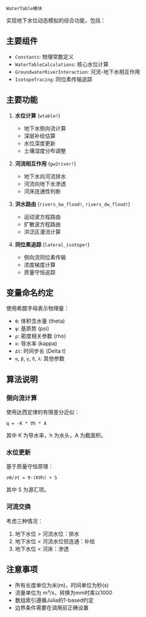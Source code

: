     WaterTable模块

实现地下水位动态模拟的综合功能，包括：

## 主要组件
- `Constants`: 物理常数定义
- `WaterTableCalculations`: 核心水位计算
- `GroundwaterRiverInteraction`: 河流-地下水相互作用
- `IsotopeTracing`: 同位素传输追踪

## 主要功能
1. **水位计算** (`wtable!`)
   - 地下水侧向流计算
   - 深层补给估算
   - 水位深度更新
   - 土壤湿度分布调整

2. **河流相互作用** (`gw2river!`)
   - 地下水向河流排水
   - 河流向地下水渗透
   - 河床连通性判断

3. **洪水路由** (`rivers_kw_flood!`, `rivers_dw_flood!`)
   - 运动波方程路由
   - 扩散波方程路由
   - 洪泛区漫流计算

4. **同位素追踪** (`lateral_isotope!`)
   - 侧向流同位素传输
   - 浓度梯度计算
   - 质量守恒追踪

## 变量命名约定
使用希腊字母表示物理量：
- `θ`: 体积含水量 (theta)
- `ψ`: 基质势 (psi) 
- `ρ`: 密度相关参数 (rho)
- `κ`: 导水率 (kappa)
- `Δt`: 时间步长 (Delta t)
- `α`, `β`, `γ`, `δ`, `λ`: 其他参数


## 算法说明
### 侧向流计算
使用达西定律的有限差分近似：
```
q = -K * ∇h * A
```
其中 K 为导水率，h 为水头，A 为截面积。

### 水位更新
基于质量守恒原理：
```
∂θ/∂t = ∇·(K∇h) + S
```
其中 S 为源汇项。

### 河流交换
考虑三种情况：
1. 地下水位 > 河流水位：排水
2. 地下水位 < 河流水位但连通：补给  
3. 地下水位 < 河床：渗透

## 注意事项
- 所有长度单位为米(m)，时间单位为秒(s)
- 流量单位为 m³/s，转换为mm时乘以1000
- 数组索引遵循Julia的1-based约定
- 边界条件需要在调用前正确设置
